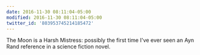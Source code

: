 ```yaml
---
date: 2016-11-30 08:11:04-05:00
modified: 2016-11-30 08:11:04-05:00
twitter_id: '803953745214185472'
---
```


  The Moon is a Harsh Mistress: possibly the first time I've ever seen an Ayn Rand reference in a science fiction novel.